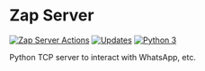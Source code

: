 # Zap Server
[![Zap Server Actions](https://github.com/marvinbraga/zap_server/actions/workflows/pythonapp.yml/badge.svg)](https://github.com/marvinbraga/zap_server/actions/workflows/pythonapp.yml)
[![Updates](https://pyup.io/repos/github/marvinbraga/zap_server/shield.svg)](https://pyup.io/repos/github/marvinbraga/zap_server/)
[![Python 3](https://pyup.io/repos/github/marvinbraga/zap_server/python-3-shield.svg)](https://pyup.io/repos/github/marvinbraga/zap_server/)

Python TCP server to interact with WhatsApp, etc.

